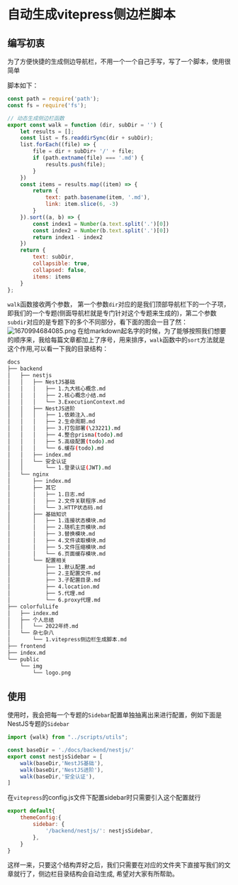 # 自动生成vitepress侧边栏脚本
## 编写初衷
为了方便快捷的生成侧边导航栏，不用一个一个自己手写，写了一个脚本，使用很简单

脚本如下：
```js
const path = require('path');
const fs = require('fs');

// 动态生成侧边栏函数
export const walk = function (dir, subDir = '') {
	let results = [];
	const list = fs.readdirSync(dir + subDir);
	list.forEach((file) => {
		file = dir + subDir+ '/' + file;
		if (path.extname(file) === '.md') {
			results.push(file);
		}
	})
	const items = results.map((item) => {
		return {
			text: path.basename(item, '.md'),
			link: item.slice(6, -3)
		}
	}).sort((a, b) => {
		const index1 = Number(a.text.split('.')[0])
		const index2 = Number(b.text.split('.')[0])
		return index1 - index2
	})
	return {
		text: subDir,
		collapsible: true,
		collapsed: false,
		items: items
	}
};
```
`walk`函数接收两个参数，
第一个参数`dir`对应的是我们顶部导航栏下的一个子项，即我们的一个专题(侧面导航栏就是专门针对这个专题来生成的)，第二个参数`subdir`对应的是专题下的多个不同部分，看下面的图会一目了然：
![1670994684085.png](https://img1.imgtp.com/2022/12/14/OhMVKDQ9.png)
在给markdown起名字的时候，为了能够按照我们想要的顺序来，我给每篇文章都加上了序号，用来排序，`walk`函数中的`sort`方法就是这个作用,可以看一下我的目录结构：

```bash
docs
├── backend
│   ├── nestjs
│   │   ├── NestJS基础
│   │   │   ├── 1.九大核心概念.md
│   │   │   ├── 2.核心概念小结.md
│   │   │   └── 3.ExecutionContext.md
│   │   ├── NestJS进阶
│   │   │   ├── 1.依赖注入.md
│   │   │   ├── 2.生命周期.md
│   │   │   ├── 3.打包部署(\23221).md
│   │   │   ├── 4.整合prisma(todo).md
│   │   │   ├── 5.高级配置(todo).md
│   │   │   └── 6.缓存(todo).md
│   │   ├── index.md
│   │   └── 安全认证
│   │       └── 1.登录认证(JWT).md
│   └── nginx
│       ├── index.md
│       ├── 其它
│       │   ├── 1.日志.md
│       │   ├── 2.文件关联程序.md
│       │   └── 3.HTTP状态码.md
│       ├── 基础知识
│       │   ├── 1.连接状态模块.md
│       │   ├── 2.随机主页模块.md
│       │   ├── 3.替换模块.md
│       │   ├── 4.文件读取模块.md
│       │   ├── 5.文件压缩模块.md
│       │   └── 6.页面缓存模块.md
│       └── 配置相关
│           ├── 1.默认配置.md
│           ├── 2.主配置文件.md
│           ├── 3.子配置目录.md
│           ├── 4.location.md
│           ├── 5.代理.md
│           └── 6.proxy代理.md
├── colorfulLife
│   ├── index.md
│   ├── 个人总结
│   │   └── 2022年终.md
│   └── 杂七杂八
│       └── 1.vitepress侧边栏生成脚本.md
├── frontend
├── index.md
└── public
    └── img
        └── logo.png

```
## 使用
使用时，我会把每一个专题的`Sidebar`配置单独抽离出来进行配置，例如下面是NestJS专题的`Sidebar`
```js
import {walk} from "../scripts/utils";

const baseDir = './docs/backend/nestjs/'
export const nestjsSidebar = [
	walk(baseDir,'NestJS基础'),
	walk(baseDir,'NestJS进阶'),
	walk(baseDir,'安全认证'),
]
```
在`vitepress`的config.js文件下配置sidebar时只需要引入这个配置就行
```js
export default{
	themeConfig:{
        sidebar: {
            '/backend/nestjs/': nestjsSidebar,
        },
    }
}
```
这样一来，只要这个结构弄好之后，我们只需要在对应的文件夹下直接写我们的文章就行了，侧边栏目录结构会自动生成, 希望对大家有所帮助。
